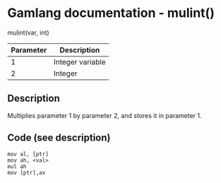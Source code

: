 # Gamlang documentation - mulint()

mulint(var, int)

| Parameter | Description |
| --------|--------|
| 1 | Integer variable |
| 2 | Integer |

## Description

Multiplies parameter 1 by parameter 2, and stores it in parameter 1.

## Code (see description)

```
mov al, [ptr]
mov ah, <val>
mul ah
mov [ptr],ax
```
